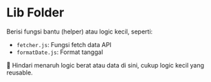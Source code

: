 # Lib Folder

Berisi fungsi bantu (helper) atau logic kecil, seperti:

- `fetcher.js`: Fungsi fetch data API
- `formatDate.js`: Format tanggal

🧠 Hindari menaruh logic berat atau data di sini, cukup logic kecil yang reusable.
